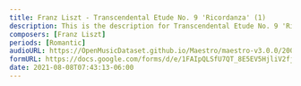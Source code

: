 ```yaml
---
title: Franz Liszt - Transcendental Etude No. 9 'Ricordanza' (1)
description: This is the description for Transcendental Etude No. 9 'Ricordanza' by Franz Liszt
composers: [Franz Liszt]
periods: [Romantic]
audioURL: https://OpenMusicDataset.github.io/Maestro/maestro-v3.0.0/2004/MIDI-Unprocessed_XP_01_R1_2004_04-05_ORIG_MID--AUDIO_01_R1_2004_05_Track05_wav.midi
formURL: https://docs.google.com/forms/d/e/1FAIpQLSfU7QT_8E5EV5HjliV2fj-8I4N6N74h8ihBiLgX_ytgr6u8Gw/viewform
date: 2021-08-08T07:43:13-06:00
---
```

